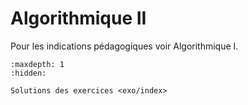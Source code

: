 # Algorithmique II

Pour les indications pédagogiques voir Algorithmique I.

```{toctree}
:maxdepth: 1
:hidden:

Solutions des exercices <exo/index>
```